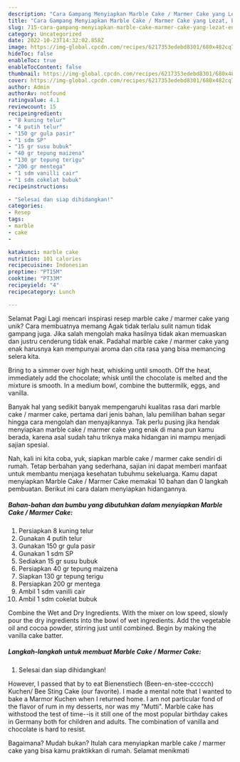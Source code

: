 ```yaml
---
description: "Cara Gampang Menyiapkan Marble Cake / Marmer Cake yang Lezat, Enak"
title: "Cara Gampang Menyiapkan Marble Cake / Marmer Cake yang Lezat, Enak"
slug: 715-cara-gampang-menyiapkan-marble-cake-marmer-cake-yang-lezat-enak
category: Uncategorized
date: 2022-10-23T14:32:02.858Z
image: https://img-global.cpcdn.com/recipes/6217353edebd8301/680x482cq70/marble-cake-marmer-cake-foto-resep-utama.jpg
hideToc: false
enableToc: true
enableTocContent: false
thumbnail: https://img-global.cpcdn.com/recipes/6217353edebd8301/680x482cq70/marble-cake-marmer-cake-foto-resep-utama.jpg
cover: https://img-global.cpcdn.com/recipes/6217353edebd8301/680x482cq70/marble-cake-marmer-cake-foto-resep-utama.jpg
author: Admin
authorAv: notfound
ratingvalue: 4.1
reviewcount: 15
recipeingredient:
- "8 kuning telur"
- "4 putih telur"
- "150 gr gula pasir"
- "1 sdm SP"
- "15 gr susu bubuk"
- "40 gr tepung maizena"
- "130 gr tepung terigu"
- "200 gr mentega"
- "1 sdm vanilli cair"
- "1 sdm cokelat bubuk"
recipeinstructions:

- "Selesai dan siap dihidangkan!"
categories:
- Resep
tags:
- marble
- cake
- 

katakunci: marble cake  
nutrition: 101 calories
recipecuisine: Indonesian
preptime: "PT15M"
cooktime: "PT33M"
recipeyield: "4"
recipecategory: Lunch

---
```



Selamat Pagi Lagi mencari inspirasi resep marble cake / marmer cake yang unik? Cara membuatnya memang Agak tidak terlalu sulit namun tidak gampang juga. Jika salah mengolah maka hasilnya tidak akan memuaskan dan justru cenderung tidak enak. Padahal marble cake / marmer cake yang enak harusnya kan mempunyai aroma dan cita rasa yang bisa memancing selera kita.


Bring to a simmer over high heat, whisking until smooth. Off the heat, immediately add the chocolate; whisk until the chocolate is melted and the mixture is smooth. In a medium bowl, combine the buttermilk, eggs, and vanilla.

Banyak hal yang sedikit banyak mempengaruhi kualitas rasa dari marble cake / marmer cake, pertama dari jenis bahan, lalu pemilihan bahan segar hingga cara mengolah dan menyajikannya. Tak perlu pusing jika hendak menyiapkan marble cake / marmer cake yang enak di mana pun kamu berada, karena asal sudah tahu triknya maka hidangan ini mampu menjadi sajian spesial.


Nah, kali ini kita coba, yuk, siapkan marble cake / marmer cake sendiri di rumah. Tetap berbahan yang sederhana, sajian ini dapat memberi manfaat untuk membantu menjaga kesehatan tubuhmu sekeluarga. Kamu dapat menyiapkan Marble Cake / Marmer Cake memakai 10 bahan dan 0 langkah pembuatan. Berikut ini cara dalam menyiapkan hidangannya.

<!--inarticleads1-->

##### Bahan-bahan dan bumbu yang dibutuhkan dalam menyiapkan Marble Cake / Marmer Cake:

1. Persiapkan 8 kuning telur
1. Gunakan 4 putih telur
1. Gunakan 150 gr gula pasir
1. Gunakan 1 sdm SP
1. Sediakan 15 gr susu bubuk
1. Persiapkan 40 gr tepung maizena
1. Siapkan 130 gr tepung terigu
1. Persiapkan 200 gr mentega
1. Ambil 1 sdm vanilli cair
1. Ambil 1 sdm cokelat bubuk


Combine the Wet and Dry Ingredients. With the mixer on low speed, slowly pour the dry ingredients into the bowl of wet ingredients. Add the vegetable oil and cocoa powder, stirring just until combined. Begin by making the vanilla cake batter. 

<!--inarticleads2-->

##### Langkah-langkah untuk membuat Marble Cake / Marmer Cake:


1. Selesai dan siap dihidangkan!

However, I passed that by to eat Bienenstiech (Been-en-stee-ccccch) Kuchen/ Bee Sting Cake (our favorite). I made a mental note that I wanted to bake a Marmor Kuchen when I returned home. I am not particular fond of the flavor of rum in my desserts, nor was my &#34;Mutti&#34;. Marble cake has withstood the test of time--is it still one of the most popular birthday cakes in Germany both for children and adults. The combination of vanilla and chocolate is hard to resist. 

Bagaimana? Mudah bukan? Itulah cara menyiapkan marble cake / marmer cake yang bisa kamu praktikkan di rumah. Selamat menikmati
